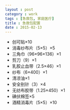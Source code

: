```yaml
---
layout : post
category : work
tags : [急救包, 家庭医疗]
title : 急救包配置
date : 2015-02-13
---
```


- 创可贴×10
- 消毒纱布片（5×5）×5
- 三角巾（96×96×136）×1
- 剪刀（9）×1
- 乳胶止血带（2.5×46）×1
- 纱布（6×400）×1
- 清凉油×1
- 安全别针（3）×4
- 无纺布胶带（1.25×450）×1
- 碘伏棉签×5
- 酒精消毒片（5×5）×10

